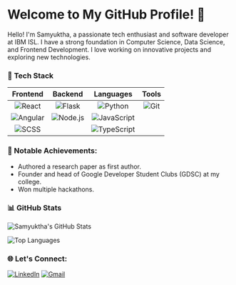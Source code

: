 # Welcome to My GitHub Profile! 👋

Hello! I'm Samyuktha, a passionate tech enthusiast and software developer at IBM ISL. I have a strong foundation in Computer Science, Data Science, and Frontend Development. I love working on innovative projects and exploring new technologies.

### 🔧 **Tech Stack**

| **Frontend** | **Backend** | **Languages** | **Tools** |
|:------------:|:-----------:|:-------------:|:---------:|
| ![React](https://img.shields.io/badge/-React-61DAFB?style=flat-square&logo=react&logoColor=white) | ![Flask](https://img.shields.io/badge/-Flask-000000?style=flat-square&logo=flask&logoColor=white) | ![Python](https://img.shields.io/badge/-Python-3776AB?style=flat-square&logo=python&logoColor=white) | ![Git](https://img.shields.io/badge/-Git-F05032?style=flat-square&logo=git&logoColor=white) |
| ![Angular](https://img.shields.io/badge/-Angular-DD0031?style=flat-square&logo=angular&logoColor=white) | ![Node.js](https://img.shields.io/badge/-Node.js-339933?style=flat-square&logo=node.js&logoColor=white) | ![JavaScript](https://img.shields.io/badge/-JavaScript-F7DF1E?style=flat-square&logo=javascript&logoColor=white) |  |
| ![SCSS](https://img.shields.io/badge/-SCSS-CC6699?style=flat-square&logo=sass&logoColor=white) |  | ![TypeScript](https://img.shields.io/badge/-TypeScript-007ACC?style=flat-square&logo=typescript&logoColor=white) |  |


### 🌟 Notable Achievements:
- Authored a research paper as first author.
- Founder and head of Google Developer Student Clubs (GDSC) at my college.
- Won multiple hackathons.

### 📊 **GitHub Stats**

![Samyuktha's GitHub Stats](https://github-readme-stats.vercel.app/api?username=samyuktha-12&show_icons=true&bg_color=30,000000,4B0082&title_color=ffffff&text_color=ffffff&icon_color=8A2BE2)

![Top Languages](https://github-readme-stats.vercel.app/api/top-langs/?username=samyuktha-12&layout=compact&bg_color=30,000000,4B0082&title_color=ffffff&text_color=ffffff)

### 🌐 Let's Connect:
[![LinkedIn](https://img.shields.io/badge/LinkedIn-blue?style=for-the-badge&logo=linkedin)](https://linkedin.com/in/samyuktha-m-s)
[![Gmail](https://img.shields.io/badge/Gmail-red?style=for-the-badge&logo=gmail&logoColor=white)](mailto:samyuktha1262@gmail.com)


